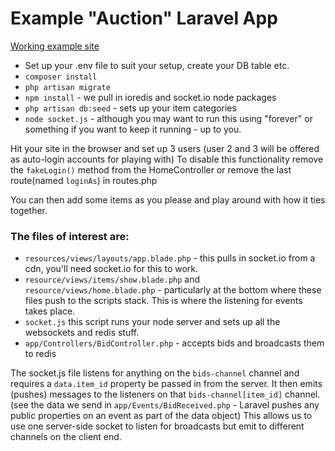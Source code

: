 # Example "Auction" Laravel App

[Working example site](http://aberdeenwebsolutions.co.uk)

* Set up your .env file to suit your setup, create your DB table etc.
* `composer install`
* `php artisan migrate`
* `npm install` - we pull in ioredis and socket.io node packages
* `php artisan db:seed` - sets up your item categories
* `node socket.js` - although you may want to run this using "forever" or something if you want to keep it running - up to you.

Hit your site in the browser and set up 3 users (user 2 and 3 will be offered as auto-login accounts for playing with)
To disable this functionality remove the `fakeLogin()` method from the HomeController or remove the last route(named `loginAs`) in routes.php

You can then add some items as you please and play around with how it ties together.

### The files of interest are:

* `resources/views/layouts/app.blade.php` - this pulls in socket.io from a cdn, you'll need socket.io for this to work.
* `resource/views/items/show.blade.php` and `resource/views/home.blade.php` - particularly at the bottom where these files push to the scripts stack. This is where the listening for events takes place.
* `socket.js` this script runs your node server and sets up all the websockets and redis stuff.
* `app/Controllers/BidController.php` - accepts bids and broadcasts them to redis

The socket.js file listens for anything on the `bids-channel` channel and requires a `data.item_id` property be passed in from the server. It then emits (pushes) messages to the listeners on that `bids-channel[item_id]` channel.
(see the data we send in `app/Events/BidReceived.php` - Laravel pushes any public properties on an event as part of the data object) This allows us to use one server-side socket to listen for broadcasts but emit to different channels on the client end.
